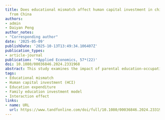 ```yaml
---
title: Does educational mismatch affect human capital investment in children? Evidence
  from China
authors:
- admin
- Daiyan Peng
author_notes:
- "Corresponding author"
date: '2025-05-09'
publishDate: '2025-10-13T13:49:34.106407Z'
publication_types:
- article-journal
publication: '*Applied Economics, 57*(22)'
doi: 10.1080/00036846.2024.2331968
abstract: This study examines the impact of parental education-occupation (educational) mismatch on human capital investment (HCI) in children. Guided by interpretations from a family education investment model that allows parents to be over/undereducated, we conduct an empirical analysis using the panel data of parent‒child pairs from the 2010–2018 China Family Panel Studies (CFPS). Our results show that, on average, children’s education expenditure decreases (increases) when parents are overeducated (undereducated), which is moderated by parental educational attainment. We also observe differing sensitivities between fathers and mothers, with a tendency to prioritize sons’ education over daughters’ education when experiencing educational mismatch. The impact of educational mismatch is more pronounced in urban households, whereas differences between nuclear and other household types are minimal. These findings highlight the importance of educational mismatch in intergenerational human capital transmission and suggest improving such mismatches to optimize HCIs and promote intergenerational mobility.
tags:
- Educational mismatch
- Human capital investment (HCI)
- Education expenditure
- Family education investment model
- Interaction effect
links:
- name: URL
  url: https://www.tandfonline.com/doi/full/10.1080/00036846.2024.2331968
---
```

